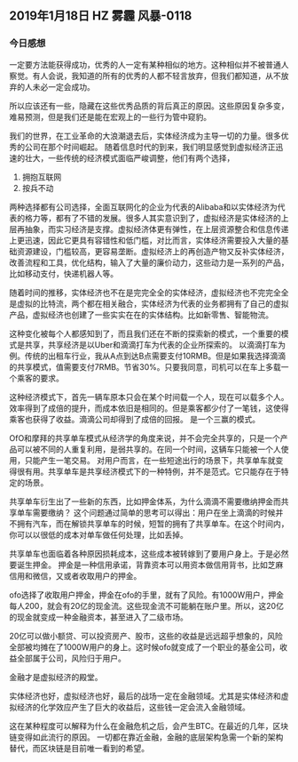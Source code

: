 ## 2019年1月18日 HZ 雾霾  风暴-0118


### 今日感想
一定要方法能获得成功，优秀的人一定有某种相似的地方。这种相似并不被普通人察觉。有人会说，我知道的所有的优秀的人都不轻言放弃，但我们都知道，从不放弃的人未必一定会成功。

所以应该还有一些，隐藏在这些优秀品质的背后真正的原因。这些原因复杂多变，难易预测，但是我们还是能在宏观上的一些行为管中窥豹。

我们的世界，在工业革命的大浪潮退去后，实体经济成为主导一切的力量。很多优秀的公司在那个时间崛起。 随着信息时代的到来，我们明显感觉到虚拟经济正迅速的壮大，一些传统的经济模式面临严峻调整，他们有两个选择，
1. 拥抱互联网 
2. 按兵不动  
 
两种选择都有公司选择，全面互联网化的企业为代表的Alibaba和以实体经济为代表的格力等，都有了不错的发展。很多人其实意识到了，虚拟经济是实体经济的上层再抽象，而实习经济是支撑。虚拟经济体更有弹性，在上层资源整合和信息传递上更迅速，因此它更具有容错性和低门槛，对比而言，实体经济需要投入大量的基础资源建设，门槛较高，更容易垄断。虚拟经济上的再创造产物又反补实体经济，改善流程和工具，优化结构，输入了大量的廉价动力，这些动力是一系列的产品，比如移动支付，快递机器人等。

随着时间的推移，实体经济也不在是完完全全的实体经济，虚拟经济也不完完全全是虚拟的比特流，两个都在相关融合，实体经济为代表的业务都拥有了自己的虚拟产品，虚拟经济也创建了一些实实在在的实体结构。比如新零售、智能物流。

这种变化被每个人都感知到了，而且我们还在不断的探索新的模式，一个重要的模式是共享，共享经济是以Uber和滴滴打车为代表的企业所探索的。 
以滴滴打车为例。传统的出租车行业，我从A点到达B点需要支付10RMB。但是如果我选择滴滴的共享模式，值需要支付7RMB。节省30%。只要我同意，司机可以在车上多载一个乘客的要求。

这种经济模式下，首先一辆车原本只会在某个时间载一个人，现在可以载多个人。效率得到了成倍的提升，而成本依旧是相同的。但是乘客都少付了一笔钱，这使得乘客也获得了收益。滴滴公司却得到了成倍的回报。 是一个三赢的模式。 

OfO和摩拜的共享单车模式从经济学的角度来说，并不会完全共享的，只是一个产品可以被不同的人重复利用，是弱共享的。在同一个时间，这辆车只能被一个人使用，只能产生一笔交易。
对用户而言，在一些短途出行的场景下，共享单车就变得很有用。共享单车是共享经济模式下的一种特例，并不是范式。它只能存在于特定的场景。

共享单车衍生出了一些新的东西，比如押金体系，为什么滴滴不需要缴纳押金而共享单车需要缴纳？
这个问题通过简单的思考可以得出：用户在坐上滴滴的时候并不拥有汽车，而在解锁共享单车的时候，短暂的拥有了共享单车。在这个时间内，你可以以很低的成本对单车做任何处理，比如丢掉。

共享单车也面临着各种原因损耗成本，这些成本被转嫁到了要用户身上。于是必然要诞生押金。
押金是一种信用承诺，背靠资本可以用资本做信用背书，比如芝麻信用和微信，又或者收取用户的押金。 

ofo选择了收取用户押金，押金在ofo的手里，就有了风险。有1000W用户，押金每人200，就会有20亿的现金流。这些现金流不可能躺在账户里。所以，这20亿的现金就变成一种金融资本，甚至进入了二级市场。

20亿可以做小额贷、可以投资房产、股市，这些的收益是远远超乎想象的，风险全部被均摊在了1000W用户的身上。这时候ofo就变成了一个职业的基金公司，收益全部属于公司，风险归于用户。

金融才是虚拟经济的殿堂。

实体经济也好，虚拟经济也好，最后的战场一定在金融领域。尤其是实体经济和虚拟经济的化学效应产生了巨大的收益后，这些钱一定会流入金融领域。

这在某种程度可以解释为什么在金融危机之后，会产生BTC。在最近的几年，区块链变得如此流行的原因。 一切都在靠近金融，金融的底层架构急需一个新的架构替代，而区块链是目前唯一看到的希望。







